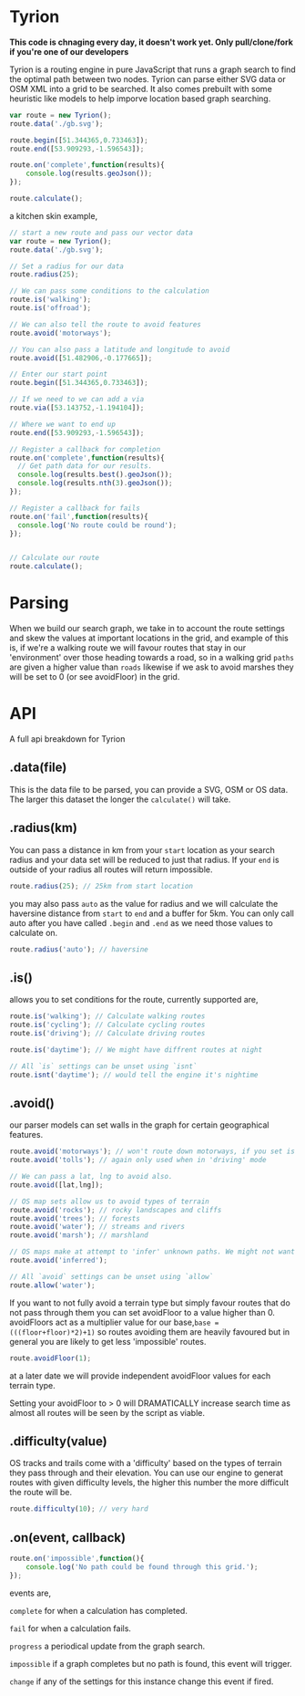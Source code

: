 # Tyrion
**This code is chnaging every day, it doesn't work yet. Only pull/clone/fork if you're one of our developers**

Tyrion is a routing engine in pure JavaScript that runs a graph search to find the optimal path between two nodes. Tyrion can parse either SVG data or OSM XML into a grid to be searched. It also comes prebuilt with some heuristic like models to help imporve location based graph searching.

```js
var route = new Tyrion();
route.data('./gb.svg');

route.begin([51.344365,0.733463]);
route.end([53.909293,-1.596543]);

route.on('complete',function(results){
	console.log(results.geoJson()); 
});

route.calculate();

```

a kitchen skin example,

```js
// start a new route and pass our vector data
var route = new Tyrion();
route.data('./gb.svg');

// Set a radius for our data
route.radius(25);

// We can pass some conditions to the calculation
route.is('walking');
route.is('offroad');

// We can also tell the route to avoid features
route.avoid('motorways');

// You can also pass a latitude and longitude to avoid
route.avoid([51.482906,-0.177665]);

// Enter our start point
route.begin([51.344365,0.733463]);

// If we need to we can add a via
route.via([53.143752,-1.194104]);

// Where we want to end up
route.end([53.909293,-1.596543]);

// Register a callback for completion
route.on('complete',function(results){
  // Get path data for our results.
  console.log(results.best().geoJson()); 
  console.log(results.nth(3).geoJson()); 
});

// Register a callback for fails
route.on('fail',function(results){
  console.log('No route could be round');
});


// Calculate our route
route.calculate();

```

# Parsing
When we build our search graph, we take in to account the route settings and skew the values at important locations in the grid, and example of this is, if we're a walking route we will favour routes that stay in our 'environment' over those heading towards a road, so in a walking grid `paths` are given a higher value than `roads` likewise if we ask to avoid marshes they will be set to 0 (or see avoidFloor) in the grid.

# API
A full api breakdown for Tyrion

## .data(file)
This is the data file to be parsed, you can provide a SVG, OSM or OS data. The larger this dataset the longer the ``calculate()`` will take.

## .radius(km)
You can pass a distance in km from your `start` location as your search radius and your data set will be reduced to just that radius. If your `end` is outside of your radius all routes will return impossible.

```js
route.radius(25); // 25km from start location
```

you may also pass `auto` as the value for radius and we will calculate the haversine distance from `start` to `end` and a buffer for 5km. You can only call auto after you have called ``.begin`` and ``.end`` as we need those values to calculate on.

```js
route.radius('auto'); // haversine
```

## .is()
allows you to set conditions for the route, currently supported are,

```js
route.is('walking'); // Calculate walking routes
route.is('cycling'); // Calculate cycling routes
route.is('driving'); // Calculate driving routes

route.is('daytime'); // We might have diffrent routes at night

// All `is` settings can be unset using `isnt`
route.isnt('daytime'); // would tell the engine it's nightime
```

## .avoid()
our parser models can set walls in the graph for certain geographical features.

```js
route.avoid('motorways'); // won't route down motorways, if you set is to walking/cycling this will be set automatically.
route.avoid('tolls'); // again only used when in 'driving' mode

// We can pass a lat, lng to avoid also.
route.avoid([lat,lng]);

// OS map sets allow us to avoid types of terrain
route.avoid('rocks'); // rocky landscapes and cliffs
route.avoid('trees'); // forests
route.avoid('water'); // streams and rivers
route.avoid('marsh'); // marshland

// OS maps make at attempt to 'infer' unknown paths. We might not want this.
route.avoid('inferred');

// All `avoid` settings can be unset using `allow`
route.allow('water');
```

If you want to not fully avoid a terrain type but simply favour routes that do not pass through them you can set avoidFloor to a value higher than 0. avoidFloors act as a multiplier value for our base,``base = (((floor+floor)*2)+1)`` so routes avoiding them are heavily favoured but in general you are likely to get less 'impossible' routes. 

```js
route.avoidFloor(1);
```

at a later date we will provide independent avoidFloor values for each terrain type.

Setting your avoidFloor to > 0 will DRAMATICALLY increase search time as almost all routes will be seen by the script as viable. 

## .difficulty(value)
OS tracks and trails come with a 'difficulty' based on the types of terrain they pass through and their elevation. You can use our engine to generat routes with given difficulty levels, the higher this number the more difficult the route will be.

```js
route.difficulty(10); // very hard
```

## .on(event, callback)

```js
route.on('impossible',function(){
	console.log('No path could be found through this grid.');
});
```

events are, 

``complete`` for when a calculation has completed.

``fail`` for when a calculation fails.

``progress`` a periodical update from the graph search.

``impossible`` if a graph completes but no path is found, this event will trigger.

``change`` if any of the settings for this instance change this event if fired.